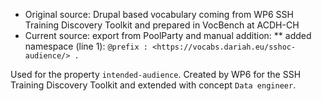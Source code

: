 * Original source: Drupal based vocabulary coming from WP6 SSH Training Discovery Toolkit and prepared in VocBench at ACDH-CH
* Current source: export from PoolParty and manual addition:
** added namespace (line 1): `@prefix : <https://vocabs.dariah.eu/sshoc-audience/> .`

Used for the property `intended-audience`.
Created by WP6 for the SSH Training Discovery Toolkit and extended with concept `Data engineer`.
